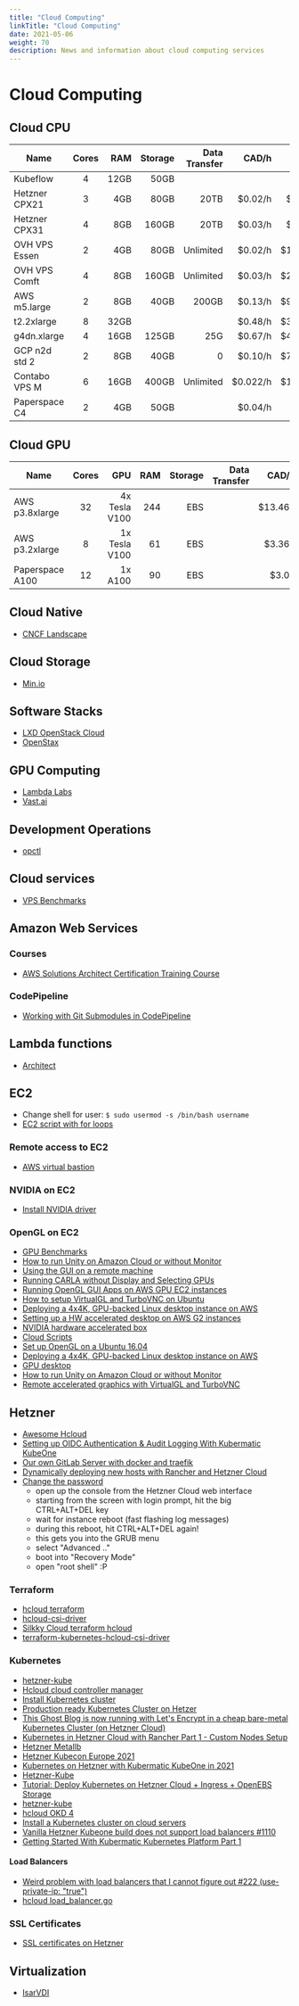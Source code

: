 ```yaml
---
title: "Cloud Computing"
linkTitle: "Cloud Computing"
date: 2021-05-06
weight: 70
description: News and information about cloud computing services
---
```


# Cloud Computing

## Cloud CPU

| Name          | Cores | RAM  | Storage | Data Transfer |  CAD/h    |  CAD/m     |
|---------------|:-----:|-----:|--------:|--------------:|----------:|-----------:|
| Kubeflow      |   4   | 12GB |  50GB   |               |           |            |
| Hetzner CPX21 |   3   | 4GB  |  80GB   |     20TB      | $0.02/h   | $14.4/mth  |
| Hetzner CPX31 |   4   | 8GB  |  160GB  |     20TB      | $0.03/h   | $21.6/mth  |
| OVH VPS Essen |   2   | 4GB  |  80GB   |   Unlimited   | $0.02/h   | $14.73/mth |
| OVH VPS Comft |   4   | 8GB  |  160GB  |   Unlimited   | $0.03/h   | $29.47/mth |
| AWS m5.large  |   2   | 8GB  |  40GB   |      200GB    | $0.13/h   | $93.68/mth |
|   t2.2xlarge  |   8   | 32GB |         |               | $0.48/h   | $345.6/mth |
|  g4dn.xlarge  |   4   | 16GB |  125GB  |      25G      | $0.67/h   | $482.4/mth |
| GCP n2d std 2 |   2   | 8GB  |  40GB   |       0       | $0.10/h   | $71.93/mth |
| Contabo VPS M |   6   | 16GB |  400GB  |   Unlimited   | $0.022/h  | $15.38/mth |
| Paperspace C4 |   2   | 4GB  |   50GB  |               | $0.04/h   | $25/mth    |

## Cloud GPU

| Name            | Cores |  GPU             | RAM  | Storage | Data Transfer |  CAD/h    |  CAD/m     |
|-----------------|:-----:|-----------------:|-----:|--------:|--------------:|----------:|-----------:|
| AWS p3.8xlarge  |  32   |   4x Tesla V100  | 244  |  EBS    |               |  $13.464  | $9,694.08  |
| AWS p3.2xlarge  |   8   |   1x Tesla V100  |  61  |  EBS    |               |   $3.366  | $2,423.52  |
| Paperspace A100 |  12   |   1x A100        |  90  |  EBS    |               |   $3.09   | $2,224.8   |

## Cloud Native

* [CNCF Landscape](https://github.com/cncf/landscape)

## Cloud Storage

* [Min.io](https://min.io/)

## Software Stacks

* [LXD OpenStack Cloud](https://jaas.ai/openstack-lxd)
* [OpenStax](https://github.com/openstax)

## GPU Computing

* [Lambda Labs](https://lambdalabs.com/)
* [Vast.ai](https://vast.ai/)

## Development Operations

* [opctl](https://opctl.io/docs/)

## Cloud services

* [VPS Benchmarks](https://www.vpsbenchmarks.com/)

## Amazon Web Services

### Courses

* [AWS Solutions Architect Certification Training Course](https://www.simplilearn.com/cloud-computing/aws-solution-architect-associate-training?referrer=search&tag=aws)

### CodePipeline
* [Working with Git Submodules in CodePipeline](https://medium.com/@cristiano.ventura/working-with-git-submodules-in-codepipeline-83e843e5d0a)

## Lambda functions
- [Architect](https://arc.codes/)

## EC2

* Change shell for user: `$ sudo usermod -s /bin/bash username`
* [EC2 script with for loops](https://github.com/hlupaco/aws-ec2-cmd/blob/master/ec2-cmd.sh)

### Remote access to EC2

* [AWS virtual bastion](https://github.com/akittana/aws-virtual-bastion)

### NVIDIA on EC2

* [Install NVIDIA driver](https://docs.aws.amazon.com/AWSEC2/latest/UserGuide/install-nvidia-driver.html)

### OpenGL on EC2

* [GPU Benchmarks](https://wiki.archlinux.org/index.php/Benchmarking#Graphics)
* [How to run Unity on Amazon Cloud or without Monitor](https://towardsdatascience.com/how-to-run-unity-on-amazon-cloud-or-without-monitor-3c10ce022639)
* [Using the GUI on a remote machine](https://www.scm.com/doc/Installation/Remote_GUI.html#)
* [Running CARLA without Display and Selecting GPUs](https://carla.readthedocs.io/en/latest/carla_headless/)
* [Running OpenGL GUI Apps on AWS GPU EC2 instances](https://github.com/rncry/Cookbook/blob/master/Running%20OpenGL%20GUI%20Apps%20on%20AWS%20GPU%20EC2%20instances)
* [How to setup VirtualGL and TurboVNC on Ubuntu](https://gist.github.com/cyberang3l/422a77a47bdc15a0824d5cca47e64ba2)
* [Deploying a 4x4K, GPU-backed Linux desktop instance on AWS](https://aws.amazon.com/blogs/compute/deploying-4k-gpu-backed-linux-desktop-instance-on-aws/)
* [Setting up a HW accelerated desktop on AWS G2 instances](https://medium.com/@pigiuz/setting-up-a-hw-accelerated-desktop-on-aws-g2-instances-4b58718a4541)
* [NVIDIA hardware accelerated box](https://github.com/plumbee/nvidia-hw-accelerated-box)
* [Cloud Scripts](https://github.com/agisoft-llc/cloud-scripts)
* [Set up OpenGL on a Ubuntu 16.04](https://gist.github.com/dgoguerra/0f92115664571ca2553754068be8f5c0)
* [Deploying a 4x4K, GPU-backed Linux desktop instance on AWS](https://aws.amazon.com/blogs/compute/deploying-4k-gpu-backed-linux-desktop-instance-on-aws/)
* [GPU desktop](https://github.com/rncry/gpu-desktop)
* [How to run Unity on Amazon Cloud or without Monitor](https://towardsdatascience.com/how-to-run-unity-on-amazon-cloud-or-without-monitor-3c10ce022639)
* [Remote accelerated graphics with VirtualGL and TurboVNC](https://summerofhpc.prace-ri.eu/remote-accelerated-graphics-with-virtualgl-and-turbovnc/)

## Hetzner
- [Awesome Hcloud](https://github.com/hetznercloud/awesome-hcloud)
- [Setting up OIDC Authentication & Audit Logging With Kubermatic KubeOne](https://www.kubermatic.com/blog/kubeone-oidc-authentication-audit-logging/)
- [Our own GitLab Server with docker and traefik](https://community.hetzner.com/tutorials/gitlab-server-with-docker)
- [Dynamically deploying new hosts with Rancher and Hetzner Cloud](https://www.youtube.com/watch?v=9gqpntc5SvI)
- [Change the password](https://www.reddit.com/r/hetzner/comments/i4nf71/hetzner_cloud_root_password_if_i_created_the/)
  * open up the console from the Hetzner Cloud web interface
  * starting from the screen with login prompt, hit the big CTRL+ALT+DEL key
  * wait for instance reboot (fast flashing log messages)
  * during this reboot, hit CTRL+ALT+DEL again!
  * this gets you into the GRUB menu
  * select "Advanced .."
  * boot into "Recovery Mode"
  * open "root shell" :P

### Terraform

* [hcloud terraform](https://registry.terraform.io/providers/hetznercloud/hcloud/latest/docs)
* [hcloud-csi-driver](https://registry.terraform.io/modules/colinwilson/hcloud-csi-driver/kubernetes/latest)
* [Silkky Cloud terraform hcloud](https://github.com/silkkycloud/terraform-cluster)
* [terraform-kubernetes-hcloud-csi-driver](https://github.com/colinwilson/terraform-kubernetes-hcloud-csi-driver)

### Kubernetes
- [hetzner-kube](https://github.com/xetys/hetzner-kube)
- [Hcloud cloud controller manager](https://github.com/hetznercloud/hcloud-cloud-controller-manager)
- [Install Kubernetes cluster](https://community.hetzner.com/tutorials/install-kubernetes-cluster)
- [Production ready Kubernetes Cluster on Hetzer](https://helmundwalter.de/blog/production-ready-kubernetes-cluster-on-hetzer/)
- [This Ghost Blog is now running with Let's Encrypt in a cheap bare-metal Kubernetes Cluster (on Hetzner Cloud)](https://rm3l.org/this-blog-is-now-running-in-a-bare-metal-kubernetes-cluster-this-is-what-i-did/)
- [Kubernetes in Hetzner Cloud with Rancher Part 1 - Custom Nodes Setup](https://vitobotta.com/2020/10/30/kubernetes-hetzner-cloud-rancher-custom-nodes/)
- [Hetzner Metallb](https://community.hetzner.com/tutorials/install-kubernetes-cluster)
- [Hetzner Kubecon Europe 2021](https://github.com/hetznercloud/kubecon-europe-2021)
- [Kubernetes on Hetzner with Kubermatic KubeOne in 2021](https://www.kubermatic.com/blog/kubernetes-on-hetzner-with-kubermatic-kubeone-in-2021/)
- [Hetzner-Kube](https://github.com/xetys/hetzner-kube)
- [Tutorial: Deploy Kubernetes on Hetzner Cloud + Ingress + OpenEBS Storage](http://stytex.de/blog/2018/01/29/deploy-kubernetes-hetzner-cloud-openebs/)
- [hetzner-kube](https://github.com/xetys/hetzner-kube)
- [hcloud OKD 4](https://github.com/niiku/hcloud-okd4/tree/5e163d4a84b9e00a28fd8438bf3bb878f10217e5)
- [Install a Kubernetes cluster on cloud servers](https://community.hetzner.com/tutorials/install-kubernetes-cluster)
- [Vanilla Hetzner Kubeone build does not support load balancers #1110](https://github.com/kubermatic/kubeone/issues/1110)
- [Getting Started With Kubermatic Kubernetes Platform Part 1](https://www.kubermatic.com/blog/getting-started-with-kubermatic-kubernetes-platform-part-1/)

#### Load Balancers
- [Weird problem with load balancers that I cannot figure out #222 (use-private-ip: "true")](https://github.com/hetznercloud/hcloud-cloud-controller-manager/issues/222)
- [hcloud load_balancer.go](https://github.com/hetznercloud/hcloud-cloud-controller-manager/blob/master/internal/annotation/load_balancer.go)

### SSL Certificates
* [SSL certificates on Hetzner](https://docs.hetzner.com/konsoleh/ssl/certificates)

## Virtualization

* [IsarVDI](https://isardvdi.com/)
